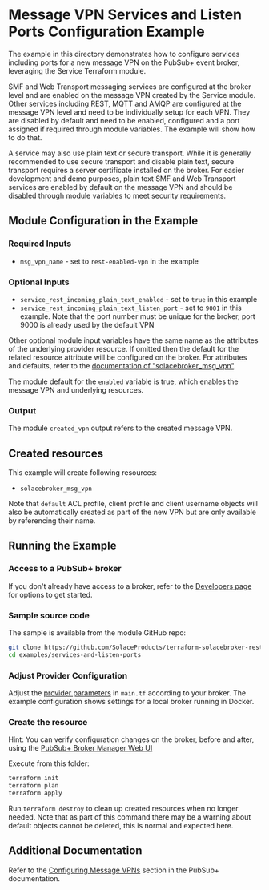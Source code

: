 # Message VPN Services and Listen Ports Configuration Example

The example in this directory demonstrates how to configure services including ports for a new message VPN on the PubSub+ event broker, leveraging the Service Terraform module.

SMF and Web Transport messaging services are configured at the broker level and are enabled on the message VPN created by the Service module. Other services including REST, MQTT and AMQP are configured at the message VPN level and need to be individually setup for each VPN. They are disabled by default and need to be enabled, configured and a port assigned if required through module variables. The example will show how to do that.

A service may also use plain text or secure transport. While it is generally recommended to use secure transport and disable plain text, secure transport requires a server certificate installed on the broker. For easier development and demo purposes, plain text SMF and Web Transport services are enabled by default on the message VPN and should be disabled through module variables to meet security requirements.

## Module Configuration in the Example

### Required Inputs

* `msg_vpn_name` - set to `rest-enabled-vpn` in the example

### Optional Inputs

* `service_rest_incoming_plain_text_enabled` - set to `true` in this example
* `service_rest_incoming_plain_text_listen_port` - set to `9001` in this example. Note that the port number must be unique for the broker, port 9000 is already used by the default VPN

Other optional module input variables have the same name as the attributes of the underlying provider resource. If omitted then the default for the related resource attribute will be configured on the broker. For attributes and defaults, refer to the [documentation of "solacebroker_msg_vpn"](https://registry.terraform.io/providers/solaceproducts/solacebrokerappliance/latest/docs/resources/msg_vpn#optional).

The module default for the `enabled` variable is true, which enables the message VPN and underlying resources.

### Output

The module `created_vpn` output refers to the created message VPN.

## Created resources

This example will create following resources:

* `solacebroker_msg_vpn`

Note that `default` ACL profile, client profile and client username objects will also be automatically created as part of the new VPN but are only available by referencing their name.

## Running the Example

### Access to a PubSub+ broker

If you don't already have access to a broker, refer to the [Developers page](https://www.solace.dev/) for options to get started.

### Sample source code

The sample is available from the module GitHub repo:

```bash
git clone https://github.com/SolaceProducts/terraform-solacebroker-rest-delivery.git
cd examples/services-and-listen-ports
```

### Adjust Provider Configuration

Adjust the [provider parameters](https://registry.terraform.io/providers/solaceproducts/solacebrokerappliance/latest/docs#schema) in `main.tf` according to your broker. The example configuration shows settings for a local broker running in Docker.

### Create the resource

Hint: You can verify configuration changes on the broker, before and after, using the [PubSub+ Broker Manager Web UI](https://docs.solace.com/Admin/Broker-Manager/PubSub-Manager-Overview.htm)

Execute from this folder:

```bash
terraform init
terraform plan
terraform apply
```

Run `terraform destroy` to clean up created resources when no longer needed. Note that as part of this command there may be a warning about default objects cannot be deleted, this is normal and expected here.

## Additional Documentation

Refer to the [Configuring Message VPNs](https://docs.solace.com/Features/VPN/Configuring-VPNs.htm) section in the PubSub+ documentation.
